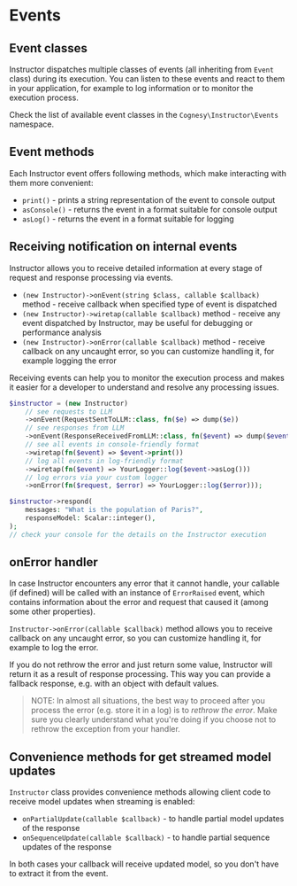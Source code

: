 # Events

## Event classes

Instructor dispatches multiple classes of events (all inheriting from `Event` class) during its execution. You can listen to these events and react to them in your application, for example to log information or to monitor the execution process.

Check the list of available event classes in the `Cognesy\Instructor\Events` namespace.

## Event methods

Each Instructor event offers following methods, which make interacting with them more convenient:

 * `print()` - prints a string representation of the event to console output
 * `asConsole()` - returns the event in a format suitable for console output
 * `asLog()` - returns the event in a format suitable for logging


## Receiving notification on internal events

Instructor allows you to receive detailed information at every stage of request and response processing via events.

 * `(new Instructor)->onEvent(string $class, callable $callback)` method - receive callback when specified type of event is dispatched
 * `(new Instructor)->wiretap(callable $callback)` method - receive any event dispatched by Instructor, may be useful for debugging or performance analysis
 * `(new Instructor)->onError(callable $callback)` method - receive callback on any uncaught error, so you can customize handling it, for example logging the error

Receiving events can help you to monitor the execution process and makes it easier for a developer to understand and resolve any processing issues.

```php
$instructor = (new Instructor)
    // see requests to LLM
    ->onEvent(RequestSentToLLM::class, fn($e) => dump($e))
    // see responses from LLM
    ->onEvent(ResponseReceivedFromLLM::class, fn($event) => dump($event))
    // see all events in console-friendly format
    ->wiretap(fn($event) => $event->print())
    // log all events in log-friendly format
    ->wiretap(fn($event) => YourLogger::log($event->asLog()))
    // log errors via your custom logger
    ->onError(fn($request, $error) => YourLogger::log($error)));

$instructor->respond(
    messages: "What is the population of Paris?",
    responseModel: Scalar::integer(),
);
// check your console for the details on the Instructor execution
```


## onError handler

In case Instructor encounters any error that it cannot handle, your callable (if
defined) will be called with an instance of `ErrorRaised` event, which contains
information about the error and request that caused it (among some other properties).

`Instructor->onError(callable $callback)` method allows you to receive callback
on any uncaught error, so you can customize handling it, for example to log the
error.

If you do not rethrow the error and just return some value, Instructor will return
it as a result of response processing. This way you can provide a fallback response,
e.g. with an object with default values.

> NOTE: In almost all situations, the best way to proceed after you process the
> error (e.g. store it in a log) is to *rethrow the error*. Make sure you clearly
> understand what you're doing if you choose not to rethrow the exception from your
> handler. 


## Convenience methods for get streamed model updates

`Instructor` class provides convenience methods allowing client code to receive
model updates  when streaming is enabled:

 * `onPartialUpdate(callable $callback)` - to handle partial model updates of the response
 * `onSequenceUpdate(callable $callback)` - to handle partial sequence updates of the response

In both cases your callback will receive updated model, so you don't have to
extract it from the event.
